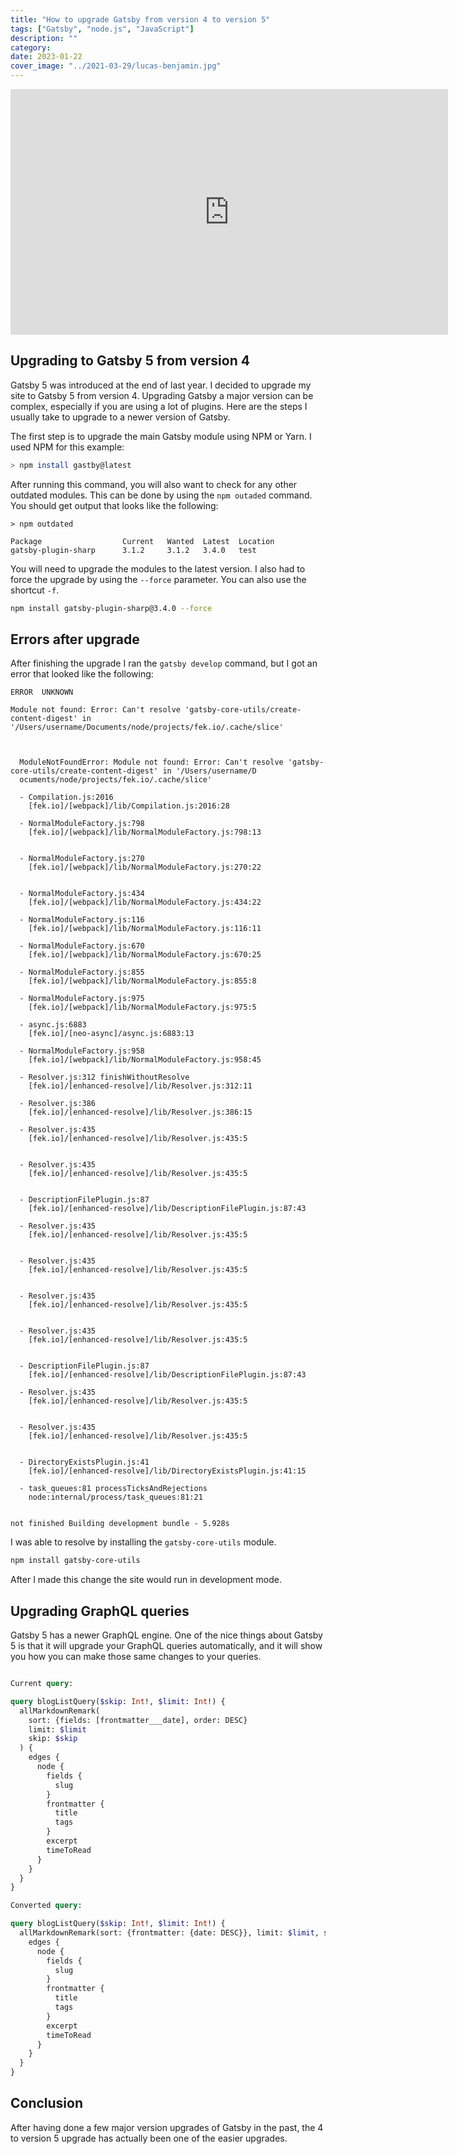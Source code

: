 ```yaml
---
title: "How to upgrade Gatsby from version 4 to version 5"
tags: ["Gatsby", "node.js", "JavaScript"]
description: ""
category: 
date: 2023-01-22
cover_image: "../2021-03-29/lucas-benjamin.jpg"
---
```


<div style="text-align: center">
<iframe width="700" height="393" src="https://youtube.com/embed/FIeIVhfVrDo" frameborder="0" allow="accelerometer; autoplay; encrypted-media; gyroscope; picture-in-picture" allowfullscreen></iframe>
</div>

## Upgrading to Gatsby 5 from version 4

Gatsby 5 was introduced at the end of last year. I decided to upgrade my site to Gatsby 5 from version 4. Upgrading Gatsby a major version can be complex, especially if you are using a lot of plugins. Here are the steps I usually take to upgrade to a newer version of Gatsby.

The first step is to upgrade the main Gatsby module using NPM or Yarn. I used NPM for this example:

```bash
> npm install gastby@latest
```
After running this command, you will also want to check for any other outdated modules. This can be done by using the `npm outaded` command. You should get output that looks like the following:

```
> npm outdated

Package                  Current   Wanted  Latest  Location
gatsby-plugin-sharp      3.1.2     3.1.2   3.4.0   test
```
You will need to upgrade the modules to the latest version. I also had to force the upgrade by using the `--force` parameter. You can also use the shortcut `-f`.

```bash
npm install gatsby-plugin-sharp@3.4.0 --force
```

## Errors after upgrade

After finishing the upgrade I ran the `gatsby develop` command, but I got an error that looked like the following: 

```
ERROR  UNKNOWN

Module not found: Error: Can't resolve 'gatsby-core-utils/create-content-digest' in
'/Users/username/Documents/node/projects/fek.io/.cache/slice'



  ModuleNotFoundError: Module not found: Error: Can't resolve 'gatsby-core-utils/create-content-digest' in '/Users/username/D
  ocuments/node/projects/fek.io/.cache/slice'

  - Compilation.js:2016
    [fek.io]/[webpack]/lib/Compilation.js:2016:28

  - NormalModuleFactory.js:798
    [fek.io]/[webpack]/lib/NormalModuleFactory.js:798:13


  - NormalModuleFactory.js:270
    [fek.io]/[webpack]/lib/NormalModuleFactory.js:270:22


  - NormalModuleFactory.js:434
    [fek.io]/[webpack]/lib/NormalModuleFactory.js:434:22

  - NormalModuleFactory.js:116
    [fek.io]/[webpack]/lib/NormalModuleFactory.js:116:11

  - NormalModuleFactory.js:670
    [fek.io]/[webpack]/lib/NormalModuleFactory.js:670:25

  - NormalModuleFactory.js:855
    [fek.io]/[webpack]/lib/NormalModuleFactory.js:855:8

  - NormalModuleFactory.js:975
    [fek.io]/[webpack]/lib/NormalModuleFactory.js:975:5

  - async.js:6883
    [fek.io]/[neo-async]/async.js:6883:13

  - NormalModuleFactory.js:958
    [fek.io]/[webpack]/lib/NormalModuleFactory.js:958:45

  - Resolver.js:312 finishWithoutResolve
    [fek.io]/[enhanced-resolve]/lib/Resolver.js:312:11

  - Resolver.js:386
    [fek.io]/[enhanced-resolve]/lib/Resolver.js:386:15

  - Resolver.js:435
    [fek.io]/[enhanced-resolve]/lib/Resolver.js:435:5


  - Resolver.js:435
    [fek.io]/[enhanced-resolve]/lib/Resolver.js:435:5


  - DescriptionFilePlugin.js:87
    [fek.io]/[enhanced-resolve]/lib/DescriptionFilePlugin.js:87:43

  - Resolver.js:435
    [fek.io]/[enhanced-resolve]/lib/Resolver.js:435:5


  - Resolver.js:435
    [fek.io]/[enhanced-resolve]/lib/Resolver.js:435:5


  - Resolver.js:435
    [fek.io]/[enhanced-resolve]/lib/Resolver.js:435:5


  - Resolver.js:435
    [fek.io]/[enhanced-resolve]/lib/Resolver.js:435:5


  - DescriptionFilePlugin.js:87
    [fek.io]/[enhanced-resolve]/lib/DescriptionFilePlugin.js:87:43

  - Resolver.js:435
    [fek.io]/[enhanced-resolve]/lib/Resolver.js:435:5


  - Resolver.js:435
    [fek.io]/[enhanced-resolve]/lib/Resolver.js:435:5


  - DirectoryExistsPlugin.js:41
    [fek.io]/[enhanced-resolve]/lib/DirectoryExistsPlugin.js:41:15

  - task_queues:81 processTicksAndRejections
    node:internal/process/task_queues:81:21


not finished Building development bundle - 5.928s
```

I was able to resolve by installing the `gatsby-core-utils` module.

```bash
npm install gatsby-core-utils
```

After I made this change the site would run in development mode.

## Upgrading GraphQL queries

Gatsby 5 has a newer GraphQL engine. One of the nice things about Gatsby 5 is that it will upgrade your GraphQL queries automatically, 
and it will show you how you can make those same changes to your queries.

```graphql

Current query:

query blogListQuery($skip: Int!, $limit: Int!) {
  allMarkdownRemark(
    sort: {fields: [frontmatter___date], order: DESC}
    limit: $limit
    skip: $skip
  ) {
    edges {
      node {
        fields {
          slug
        }
        frontmatter {
          title
          tags
        }
        excerpt
        timeToRead
      }
    }
  }
}

Converted query:

query blogListQuery($skip: Int!, $limit: Int!) {
  allMarkdownRemark(sort: {frontmatter: {date: DESC}}, limit: $limit, skip: $skip) {
    edges {
      node {
        fields {
          slug
        }
        frontmatter {
          title
          tags
        }
        excerpt
        timeToRead
      }
    }
  }
}
```

## Conclusion

After having done a few major version upgrades of Gatsby in the past, the 4 to version 5 upgrade has actually been one of the easier upgrades.
